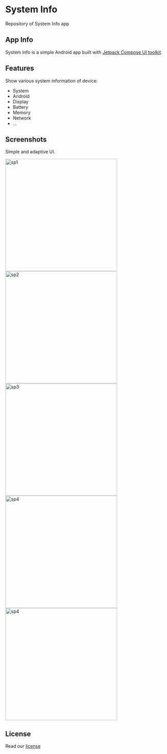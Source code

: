 # System Info
Repository of System Info app

## App Info
System Info is a simple Android app built with [Jetpack Compose UI toolkit](https://developer.android.com/jetpack/compose).

## Features
Show various system information of device:
- System
- Android
- Display
- Battery
- Memory
- Network
- ...

## Screenshots
Simple and adaptive UI.
<p>
  <img src="https://github.com/ClearAll2/SystemInfo/assets/18387271/5a7cc6b9-882f-4bda-a93e-309f928bdef6" alt="sp1"  height="350px"/>
  <img src="https://github.com/ClearAll2/SystemInfo/assets/18387271/c267e1a2-63c4-4e66-8605-651da53a7789" alt="sp2"  height="350px"/>
  <img src="https://github.com/ClearAll2/SystemInfo/assets/18387271/a95148b7-e544-46e6-ac97-270f2ba5439e" alt="sp3"  height="350px"/>
  <img src="https://github.com/ClearAll2/SystemInfo/assets/18387271/ebad5d3a-bf8d-48f9-8723-af11d3aaf04e" alt="sp4"  height="350px"/>
  <img src="https://github.com/ClearAll2/SystemInfo/assets/18387271/c741cfa2-7c0b-4ad2-81c4-5ccc21d44708" alt="sp4"  height="350px"/>
</p>

## License
Read our [license](LICENSE)


